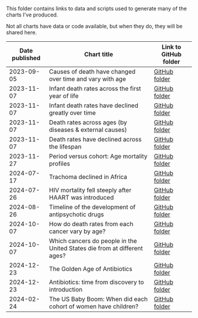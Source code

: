 This folder contains links to data and scripts used to generate many of the charts I've produced. 

Not all charts have data or code available, but when they do, they will be shared here.

| Date published  | Chart title  | Link to GitHub folder |
|------------|-------------------|-----------------------------------------|
| 2023-09-05 | Causes of death have changed over time and vary with age | [GitHub folder](https://github.com/owid/notebooks/tree/main/SaloniDattani/Causes-of-death/Mortality-by-cause-age-1925-1999-France) |
| 2023-11-07 | Infant death rates across the first year of life | [GitHub folder](https://github.com/owid/notebooks/tree/main/SaloniDattani/Child-mortality/Mortality-after-birth)   |
| 2023-11-07 | Infant death rates have declined greatly over time | [GitHub folder](https://github.com/owid/notebooks/tree/main/SaloniDattani/Child-mortality/Infant-mortality-over-time)   |
| 2023-11-07 | Death rates across ages (by diseases & external causes) | [GitHub folder](https://github.com/owid/notebooks/tree/main/SaloniDattani/Life-expectancy/Mortality-rates-diseases-vs-external)   |
| 2023-11-07 | Death rates have declined across the lifespan | [GitHub folder](https://github.com/owid/notebooks/tree/main/SaloniDattani/Life-expectancy/Mortality-rates-over-time-countries)   |
| 2023-11-27 | Period versus cohort: Age mortality profiles | [GitHub folder](https://github.com/owid/notebooks/tree/main/SaloniDattani/Life-expectancy/Period-vs-cohort-age-mortality)   |
| 2024-07-17 | Trachoma declined in Africa | [GitHub folder](https://github.com/owid/notebooks/tree/main/SaloniDattani/Trachoma/trachoma-prevalence-Africa-maps)   |
| 2024-07-26 | HIV mortality fell steeply after HAART was introduced | [GitHub folder](https://github.com/owid/notebooks/tree/main/SaloniDattani/HIV-AIDS-mortality) |
| 2024-08-26 | Timeline of the development of antipsychotic drugs | [GitHub folder](https://github.com/owid/notebooks/tree/main/SaloniDattani/Antipsychotic-drugs) |
| 2024-10-07 | How do death rates from each cancer vary by age? | [GitHub folder](https://github.com/owid/notebooks/tree/main/SaloniDattani/Cancer-mortality-age) |
| 2024-10-07 | Which cancers do people in the United States die from at different ages? | [GitHub folder](https://github.com/owid/notebooks/tree/main/SaloniDattani/Cancer-mortality-age) |
| 2024-12-23 | The Golden Age of Antibiotics | [GitHub folder](https://github.com/owid/notebooks/tree/main/SaloniDattani/Antibiotic-drugs) |
| 2024-12-23 | Antibiotics: time from discovery to introduction | [GitHub folder](https://github.com/owid/notebooks/tree/main/SaloniDattani/Antibiotic-drugs) |
| 2024-02-24 | The US Baby Boom: When did each cohort of women have children? | [GitHub folder]([https://github.com/owid/notebooks/tree/main/SaloniDattani/Antibiotic-drugs](https://github.com/owid/notebooks/tree/main/SaloniDattani/Fertility/Baby-boom-ridgeplot-age-specific-fertility-rate)) |
